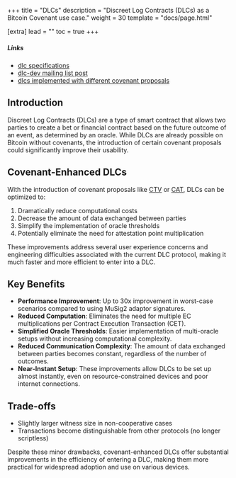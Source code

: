 +++
title = "DLCs"
description = "Discreet Log Contracts (DLCs) as a Bitcoin Covenant use case."
weight = 30
template = "docs/page.html"

[extra]
lead = ""
toc = true
+++

##### Links

- [dlc specifications](https://github.com/discreetlogcontracts/dlcspecs/)
- [dlc-dev mailing list post](https://lists.linuxfoundation.org/pipermail/bitcoin-dev/2022-February/019864.html)
- [dlcs implemented with different covenant proposals](https://github.com/bennyhodl/dlcat)

## Introduction

Discreet Log Contracts (DLCs) are a type of smart contract that allows two parties to create a bet or financial contract based on the future outcome of an event, as determined by an oracle. While DLCs are already possible on Bitcoin without covenants, the introduction of certain covenant proposals could significantly improve their usability.

## Covenant-Enhanced DLCs

With the introduction of covenant proposals like [CTV](/proposals/ctv) or [CAT](/extra/CAT), DLCs can be optimized to:
1. Dramatically reduce computational costs
2. Decrease the amount of data exchanged between parties
3. Simplify the implementation of oracle thresholds
4. Potentially eliminate the need for attestation point multiplication

These improvements address several user experience concerns and engineering difficulties associated with the current DLC protocol, making it much faster and more efficient to enter into a DLC.

## Key Benefits
- **Performance Improvement**: Up to 30x improvement in worst-case scenarios compared to using MuSig2 adaptor signatures.
- **Reduced Computation**: Eliminates the need for multiple EC multiplications per Contract Execution Transaction (CET).
- **Simplified Oracle Thresholds**: Easier implementation of multi-oracle setups without increasing computational complexity.
- **Reduced Communication Complexity**: The amount of data exchanged between parties becomes constant, regardless of the number of outcomes.
- **Near-Instant Setup**: These improvements allow DLCs to be set up almost instantly, even on resource-constrained devices and poor internet connections.

## Trade-offs

- Slightly larger witness size in non-cooperative cases
- Transactions become distinguishable from other protocols (no longer scriptless)

Despite these minor drawbacks, covenant-enhanced DLCs offer substantial improvements in the efficiency of entering a DLC, making them more practical for widespread adoption and use on various devices.
